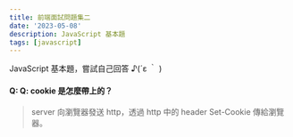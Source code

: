```yaml
---
title: 前端面試問題集二
date: '2023-05-08'
description: JavaScript 基本題
tags: [javascript]
---
```


JavaScript 基本題，嘗試自己回答 ♪(´ε ｀ )

#### Q: Q: cookie 是怎麼帶上的？

> server 向瀏覽器發送 http，透過 http 中的 header Set-Cookie 傳給瀏覽器。
